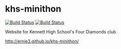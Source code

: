 # khs-minithon
[![Build Status](https://travis-ci.org/KHS-Minithon/website.svg?branch=master)](https://travis-ci.org/KHS-Minithon/website)
[![Build Status](https://david-dm.org/khs-minithon/website.svg)](https://travis-ci.org/KHS-Minithon/website)

Website for Kennett High School's Four Diamonds club 

http://ernie3.github.io/khs-minithon/


